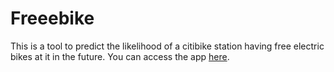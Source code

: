 # Freeebike
This is a tool to predict the likelihood of a citibike station having free electric bikes at it in the future. You can access the app [here](https://freeebike.onrender.com/).
